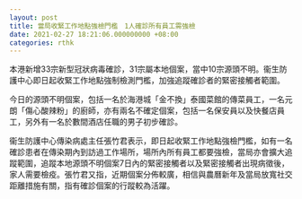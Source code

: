 ```yaml
---
layout: post
title: 當局收緊工作地點強檢門檻　1人確診所有員工需強檢
date: 2021-02-27 18:21:06.000000000 +08:00
categories: rthk
---
```


本港新增33宗新型冠狀病毒確診，31宗屬本地個案，當中10宗源頭不明。衞生防護中心即日起收緊工作地點強制檢測門檻，加強追蹤確診者的緊密接觸者範圍。

今日的源頭不明個案，包括一名於海港城「金不換」泰國菜館的傳菜員工，一名元朗「傷心酸辣粉」的廚師，亦有兩名不確定個案，包括一名保安員以及快餐店員工，另外有一名於數間酒店任職的男子初步確診。

衞生防護中心傳染病處主任張竹君表示，即日起收緊工作地點強檢門檻，如有一名確診患者在傳染期內到訪過工作場所，場所內所有員工都要強檢，當局亦會擴大追蹤範圍，追蹤本地源頭不明個案7日內的緊密接觸者以及緊密接觸者出現病徵後，家人需要檢疫。張竹君又指，近期個案分佈較廣，相信與農曆新年及當局放寬社交距離措施有關，指有確診個案的行蹤較為活躍。
